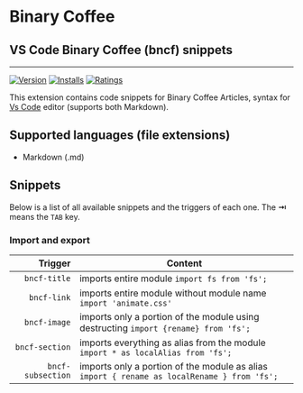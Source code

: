 # Binary Coffee

## VS Code Binary Coffee (bncf) snippets

---

[![Version](https://vsmarketplacebadge.apphb.com/version/xabikos.JavaScriptSnippets.svg)](https://marketplace.visualstudio.com/items?itemName=xabikos.JavaScriptSnippets)
[![Installs](https://vsmarketplacebadge.apphb.com/installs/xabikos.JavaScriptSnippets.svg)](https://marketplace.visualstudio.com/items?itemName=xabikos.JavaScriptSnippets)
[![Ratings](https://vsmarketplacebadge.apphb.com/rating/xabikos.JavaScriptSnippets.svg)](https://marketplace.visualstudio.com/items?itemName=xabikos.JavaScriptSnippets)

This extension contains code snippets for Binary Coffee Articles, syntax for [Vs Code][code] editor (supports both Markdown).

## Supported languages (file extensions)

- Markdown (.md)

## Snippets

Below is a list of all available snippets and the triggers of each one. The **⇥** means the `TAB` key.

### Import and export

|           Trigger | Content                                                                                     |
| ----------------: | ------------------------------------------------------------------------------------------- |
|      `bncf-title` | imports entire module `import fs from 'fs';`                                                |
|       `bncf-link` | imports entire module without module name `import 'animate.css'`                            |
|      `bncf-image` | imports only a portion of the module using destructing `import {rename} from 'fs';`         |
|    `bncf-section` | imports everything as alias from the module `import * as localAlias from 'fs';`             |
| `bncf-subsection` | imports only a portion of the module as alias `import { rename as localRename } from 'fs';` |

[code]: https://code.visualstudio.com


